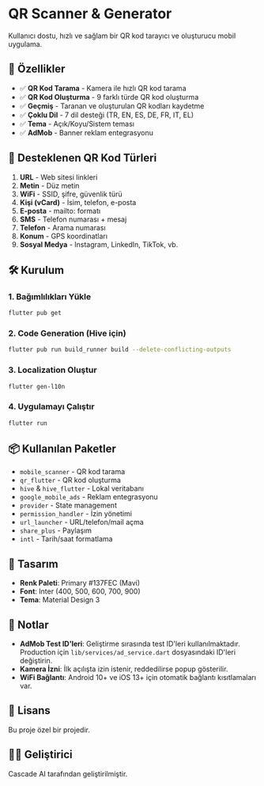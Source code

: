 # QR Scanner & Generator

Kullanıcı dostu, hızlı ve sağlam bir QR kod tarayıcı ve oluşturucu mobil uygulama.

## 🚀 Özellikler

- ✅ **QR Kod Tarama** - Kamera ile hızlı QR kod tarama
- ✅ **QR Kod Oluşturma** - 9 farklı türde QR kod oluşturma
- ✅ **Geçmiş** - Taranan ve oluşturulan QR kodları kaydetme
- ✅ **Çoklu Dil** - 7 dil desteği (TR, EN, ES, DE, FR, IT, EL)
- ✅ **Tema** - Açık/Koyu/Sistem teması
- ✅ **AdMob** - Banner reklam entegrasyonu

## 📱 Desteklenen QR Kod Türleri

1. **URL** - Web sitesi linkleri
2. **Metin** - Düz metin
3. **WiFi** - SSID, şifre, güvenlik türü
4. **Kişi (vCard)** - İsim, telefon, e-posta
5. **E-posta** - mailto: formatı
6. **SMS** - Telefon numarası + mesaj
7. **Telefon** - Arama numarası
8. **Konum** - GPS koordinatları
9. **Sosyal Medya** - Instagram, LinkedIn, TikTok, vb.

## 🛠️ Kurulum

### 1. Bağımlılıkları Yükle

```bash
flutter pub get
```

### 2. Code Generation (Hive için)

```bash
flutter pub run build_runner build --delete-conflicting-outputs
```

### 3. Localization Oluştur

```bash
flutter gen-l10n
```

### 4. Uygulamayı Çalıştır

```bash
flutter run
```

## 📦 Kullanılan Paketler

- `mobile_scanner` - QR kod tarama
- `qr_flutter` - QR kod oluşturma
- `hive` & `hive_flutter` - Lokal veritabanı
- `google_mobile_ads` - Reklam entegrasyonu
- `provider` - State management
- `permission_handler` - İzin yönetimi
- `url_launcher` - URL/telefon/mail açma
- `share_plus` - Paylaşım
- `intl` - Tarih/saat formatlama

## 🎨 Tasarım

- **Renk Paleti**: Primary #137FEC (Mavi)
- **Font**: Inter (400, 500, 600, 700, 900)
- **Tema**: Material Design 3

## 📝 Notlar

- **AdMob Test ID'leri**: Geliştirme sırasında test ID'leri kullanılmaktadır. Production için `lib/services/ad_service.dart` dosyasındaki ID'leri değiştirin.
- **Kamera İzni**: İlk açılışta izin istenir, reddedilirse popup gösterilir.
- **WiFi Bağlantı**: Android 10+ ve iOS 13+ için otomatik bağlantı kısıtlamaları var.

## 📄 Lisans

Bu proje özel bir projedir.

## 👨‍💻 Geliştirici

Cascade AI tarafından geliştirilmiştir.

